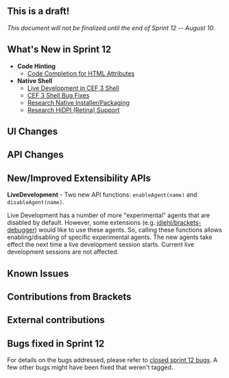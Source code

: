This is a draft!
----------------
_This document will not be finalized until the end of Sprint 12 -- August 10._

What's New in Sprint 12
-----------------------
* **Code Hinting**
    * [Code Completion for HTML Attributes](https://trello.com/card/3-code-complete-html-attributes/4f90a6d98f77505d7940ce88/557)
* **Native Shell**
    * [Live Development in CEF 3 Shell](https://trello.com/card/2-enable-live-development-in-cef3-shell/4f90a6d98f77505d7940ce88/539)
    * [CEF 3 Shell Bug Fixes](https://trello.com/card/2-test-cef3-shell/4f90a6d98f77505d7940ce88/540)
    * [Research Native Installer/Packaging](https://trello.com/card/2-research-brackets-native-installer/4f90a6d98f77505d7940ce88/582)
    * [Research HiDPI (Retina) Support](https://trello.com/card/0-research-hidpi-support/4f90a6d98f77505d7940ce88/585)

UI Changes
----------

API Changes
-----------

New/Improved Extensibility APIs
-------------------------------
**LiveDevelopment** - Two new API functions: ```enableAgent(name)``` and ```disableAgent(name)```.

Live Development has a number of more "experimental" agents that are disabled by default. However, some extensions (e.g. [jdiehl/brackets-debugger](https://github.com/jdiehl/brackets-debugger)) would like to use these agents. So, calling these functions allows enabling/disabling of specific experimental agents. The new agents take effect the next time a live development session starts. Current live development sessions are not affected. 

Known Issues
------------

Contributions from Brackets
---------------------------

External contributions
----------------------

Bugs fixed in Sprint 12
-----------------------
For details on the bugs addressed, please refer to [closed sprint 12 bugs](https://github.com/adobe/brackets/issues?labels=sprint+12&page=1&state=closed). A few other bugs might have been fixed that weren't tagged.